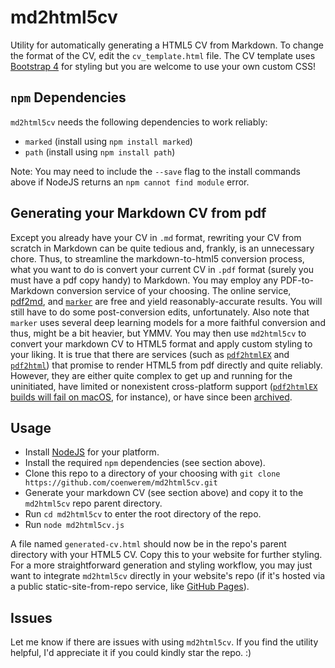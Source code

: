 # md2html5cv
Utility for automatically generating a HTML5 CV from Markdown. To change the format of the CV, edit the `cv_template.html` file. 
The CV template uses [Bootstrap 4](https://getbootstrap.com/docs/4.0/getting-started/introduction/) for styling but you are welcome to use your own custom CSS!

## `npm` Dependencies
`md2html5cv` needs the following dependencies to work reliably:
- `marked` (install using `npm install marked`)
- `path` (install using `npm install path`)

Note: You may need to include the `--save` flag to the install commands above if NodeJS returns an `npm cannot find module` error. 

## Generating your Markdown CV from pdf
Except you already have your CV in `.md` format, rewriting your CV from scratch in Markdown can be quite tedious and, frankly, is an unnecessary chore. Thus, to streamline the markdown-to-html5 conversion process, what you want to do is convert your current CV in `.pdf` format (surely you must have a pdf copy handy) to Markdown. You may employ any PDF-to-Markdown conversion service of your choosing. The online service, [pdf2md](https://pdf2md.morethan.io/), and [`marker`](https://github.com/VikParuchuri/marker) are free and yield reasonably-accurate results. You will still have to do some post-conversion edits, unfortunately. Also note that `marker` uses several deep learning models for a more faithful conversion and thus, might be a bit heavier, but YMMV. You may then use `md2html5cv` to convert your markdown CV to HTML5 format and apply custom styling to your liking. It is true that there are services (such as [`pdf2htmlEX`](https://github.com/pdf2htmlEX/) and [`pdf2html`](https://github.com/shebinleo/pdf2html#readme)) that promise to render HTML5 from pdf directly and quite reliably. However, they are either quite complex to get up and running for the uninitiated, have limited or nonexistent cross-platform support ([`pdf2htmlEX` builds will fail on macOS](https://github.com/pdf2htmlEX/pdf2htmlEX/wiki/Building), for instance), or have since been [archived](https://github.com/coolwanglu/pdf2htmlEX).

## Usage
- Install [NodeJS](https://nodejs.org/en/download/package-manager) for your platform.
- Install the required `npm` dependencies (see section above).
- Clone this repo to a directory of your choosing with `git clone https://github.com/coenwerem/md2html5cv.git`
- Generate your markdown CV (see section above) and copy it to the `md2html5cv` repo parent directory.
- Run `cd md2html5cv` to enter the root directory of the repo.
- Run `node md2html5cv.js`

A file named `generated-cv.html` should now be in the repo's parent directory with your HTML5 CV. Copy this to your website for further styling. For a more straightforward generation and styling workflow, you may just want to integrate `md2html5cv` directly in your website's repo (if it's hosted via a public static-site-from-repo service, like [GitHub Pages](https://pages.github.com/)).

## Issues
Let me know if there are issues with using `md2html5cv`. If you find the utility helpful, I'd appreciate it if you could kindly star the repo. :)
